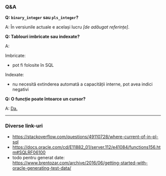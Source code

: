 ### Q&A

**Q: `binary_integer` sau `pls_integer`?**

A: În versiunile actuale e același lucru *[de adăugat referințe]*.

**Q: Tablouri imbricate sau indexate?**

A:

Imbricate:
- pot fi folosite în SQL

Indexate:
- nu necesită extinderea automată a capacității interne, pot avea indici negativi

**Q: O funcție poate întoarce un cursor?**

A: [Da.](https://stackoverflow.com/questions/25891044/returning-a-ref-cursor-from-a-oracle-function)

-----

### Diverse link-uri

- https://stackoverflow.com/questions/49110728/where-current-of-in-pl-sql
- https://docs.oracle.com/cd/E11882_01/server.112/e41084/functions156.htm#SQLRF06100
- todo pentru generat date: https://www.brentozar.com/archive/2016/06/getting-started-with-oracle-generating-test-data/
